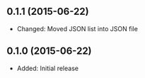 ## 0.1.1 (2015-06-22)

- Changed: Moved JSON list into JSON file

## 0.1.0 (2015-06-22)

- Added: Initial release
